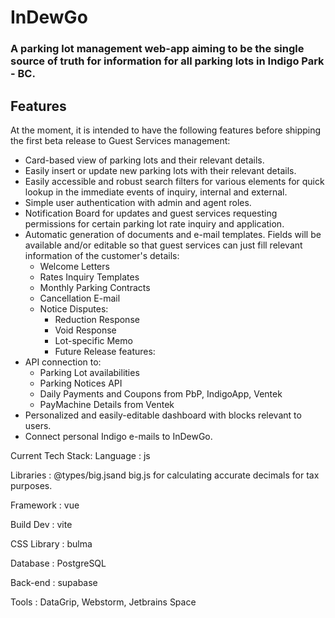 # InDewGo
### A parking lot management web-app aiming to be the single source of truth for information for all parking lots in Indigo Park - BC.
## Features
At the moment, it is intended to have the following features before shipping the first beta release to Guest Services management:

- Card-based view of parking lots and their relevant details. 
- Easily insert or update new parking lots with their relevant details. 
- Easily accessible and robust search filters for various elements for quick lookup in the immediate events of inquiry, internal and external. 
- Simple user authentication with admin and agent roles. 
- Notification Board for updates and guest services requesting permissions for certain parking lot rate inquiry and application. 
- Automatic generation of documents and e-mail templates. Fields will be available and/or editable so that guest services can just fill relevant information of the customer's details:
  - Welcome Letters 
  - Rates Inquiry Templates 
  - Monthly Parking Contracts 
  - Cancellation E-mail 
  - Notice Disputes:
    - Reduction Response 
    - Void Response 
    - Lot-specific Memo 
    - Future Release features:
- API connection to:
  - Parking Lot availabilities 
  - Parking Notices API 
  - Daily Payments and Coupons from PbP, IndigoApp, Ventek 
  - PayMachine Details from Ventek 
- Personalized and easily-editable dashboard with blocks relevant to users. 
- Connect personal Indigo e-mails to InDewGo.

Current Tech Stack:
Language : js

Libraries : @types/big.jsand big.js for calculating accurate decimals for tax purposes.

Framework : vue

Build Dev : vite

CSS Library : bulma

Database : PostgreSQL

Back-end : supabase

Tools : DataGrip, Webstorm, Jetbrains Space